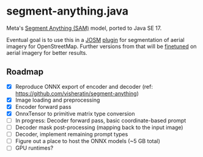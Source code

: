 # segment-anything.java
Meta's [Segment Anything (SAM)](https://github.com/facebookresearch/segment-anything) model, ported to Java SE 17.

Eventual goal is to use this in a [JOSM](https://josm.openstreetmap.de/) [plugin](https://github.com/JOSM/josm-plugins) for segmentation of aerial imagery for OpenStreetMap. Further versions from that will be [finetuned](https://github.com/ctrlaltf2/segment-any-landuse) on aerial imagery for better results.

## Roadmap
 - [x] Reproduce ONNX export of encoder and decoder (ref: https://github.com/visheratin/segment-anything)
 - [x] Image loading and preprocessing
 - [x] Encoder forward pass
 - [x] OnnxTensor to primitive matrix type conversion
 - [ ] In progress: Decoder forward pass, basic coordinate-based prompt
 - [ ] Decoder mask post-processing (mapping back to the input image)
 - [ ] Decoder, implement remaining prompt types
 - [ ] Figure out a place to host the ONNX models (~5 GB total)
 - [ ] GPU runtimes?
